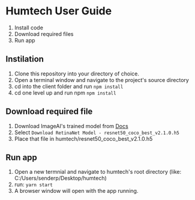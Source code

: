 # Humtech User Guide
1) Install code
2) Download required files
3) Run app
## Instilation 
1. Clone this repository into your directory of choice. 
2. Open a terminal window and navigate to the project's source directory
3. cd into the client folder and run ```npm install```
4. cd one level up and run npm ```npm install```
## Download required file
1. Download ImageAI's trained model from [Docs](https://imageai.readthedocs.io/en/latest/detection/index.html)
2. Select ```Download RetinaNet Model - resnet50_coco_best_v2.1.0.h5```
3. Place that file in humtech/resnet50_coco_best_v2.1.0.h5
## Run app
1. Open a new termnial and navigate to humtech's root directory (like: C:/Users/senderp/Desktop/humtech)
2. run: ```yarn start```
3. A browser window will open with the app running. 
